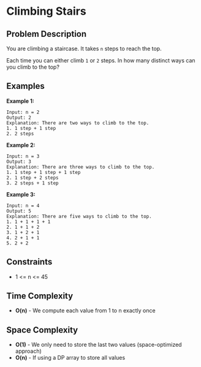 # Climbing Stairs

## Problem Description

You are climbing a staircase. It takes `n` steps to reach the top.

Each time you can either climb `1` or `2` steps. In how many distinct ways can you climb to the top?

## Examples

**Example 1:**
```
Input: n = 2
Output: 2
Explanation: There are two ways to climb to the top.
1. 1 step + 1 step
2. 2 steps
```

**Example 2:**
```
Input: n = 3
Output: 3
Explanation: There are three ways to climb to the top.
1. 1 step + 1 step + 1 step
2. 1 step + 2 steps
3. 2 steps + 1 step
```

**Example 3:**
```
Input: n = 4
Output: 5
Explanation: There are five ways to climb to the top.
1. 1 + 1 + 1 + 1
2. 1 + 1 + 2
3. 1 + 2 + 1
4. 2 + 1 + 1
5. 2 + 2
```

## Constraints

- 1 <= n <= 45


## Time Complexity

- **O(n)** - We compute each value from 1 to n exactly once

## Space Complexity

- **O(1)** - We only need to store the last two values (space-optimized approach)
- **O(n)** - If using a DP array to store all values
